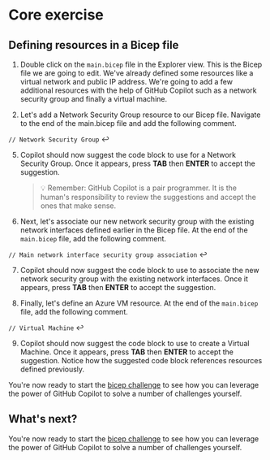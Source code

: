 # Core exercise

## Defining resources in a Bicep file

1. Double click on the `main.bicep` file in the Explorer view. This is the Bicep file we are going to edit. We've already defined some resources like a virtual network and public IP address. We're going to add a few additional resources with the help of GitHub Copilot such as a network security group and finally a virtual machine.

2. Let's add a Network Security Group resource to our Bicep file. Navigate to the end of the main.bicep file and add the following comment.

`// Network Security Group` :leftwards_arrow_with_hook:

5. Copilot should now suggest the code block to use for a Network Security Group. Once it appears, press **TAB** then **ENTER** to accept the suggestion.

   > :bulb: Remember: GitHub Copilot is a pair programmer. It is the human's responsibility to review the suggestions and accept the ones that make sense.

6. Next, let's associate our new network security group with the existing network interfaces defined earlier in the Bicep file. At the end of the `main.bicep` file, add the following comment.

`// Main network interface security group association` :leftwards_arrow_with_hook:

7. Copilot should now suggest the code block to use to associate the new network security group with the existing network interfaces. Once it appears, press **TAB** then **ENTER** to accept the suggestion.

8. Finally, let's define an Azure VM resource. At the end of the `main.bicep` file, add the following comment.

`// Virtual Machine` :leftwards_arrow_with_hook:

9. Copilot should now suggest the code block to use to create a Virtual Machine. Once it appears, press **TAB** then **ENTER** to accept the suggestion. Notice how the suggested code block references resources defined previously.

You're now ready to start the [bicep challenge](<./2. bicep challenge.md>) to see how you can leverage the power of GitHub Copilot to solve a number of challenges yourself.

## What's next?

You're now ready to start the [bicep challenge](<./2. bicep challenge.md>) to see how you can leverage the power of GitHub Copilot to solve a number of challenges yourself.

